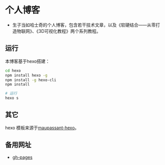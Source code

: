 # 个人博客
- 生子当如哈士奇的个人博客，包含若干技术文章，以及《软硬结合——从零打造物联网》、《3D可视化教程》两个系列教程。

## 运行
本博客基于hexo搭建：

```bash
cd hexo
npm install hexo -g
npm install -g hexo-cli
npm install

# 运行
hexo s
```

## 其它

hexo 模板来源于[maupassant-hexo](https://github.com/tufu9441/maupassant-hexo)。

## 备用网址
- [gh-pages](https://alwxkxk.github.io/blog/posts/23630/)
